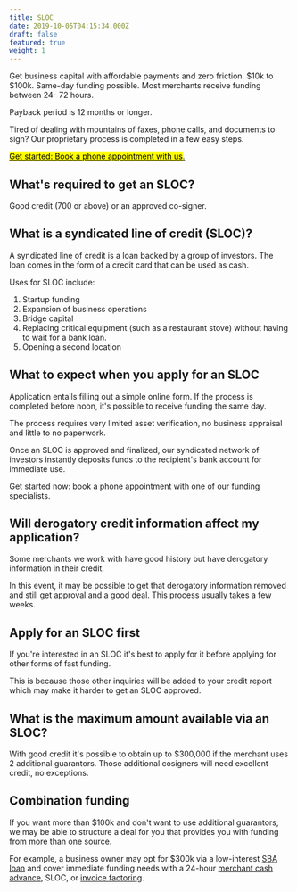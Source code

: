 ```yaml
---
title: SLOC
date: 2019-10-05T04:15:34.000Z
draft: false
featured: true
weight: 1
---
```

Get business capital with affordable payments and zero friction. $10k to $100k. Same-day funding possible. Most merchants receive funding between 24- 72 hours. 

Payback period is 12 months or longer.

Tired of dealing with mountains of faxes, phone calls, and documents to sign? Our proprietary process is completed in a few easy steps. 

<!-- Calendly link widget begin -->

<link href="https://assets.calendly.com/assets/external/widget.css" rel="stylesheet">
<script src="https://assets.calendly.com/assets/external/widget.js" type="text/javascript"></script>
<a href="" onclick="Calendly.initPopupWidget({url: 'https://calendly.com/spearfish/consultation'});return false;"><mark>	Get started: Book a phone appointment with us</mark>.</a>
<!-- Calendly link widget end -->

## What's required to get an SLOC?

Good credit (700 or above) or an approved co-signer.

## What is a syndicated line of credit (SLOC)?

A syndicated line of credit is a loan backed by a group of investors. The loan comes in the form of a credit card that can be used as cash.

Uses for SLOC include: 

1. Startup funding
2. Expansion of business operations
3. Bridge capital
4. Replacing critical equipment (such as a restaurant stove) without having to wait for a bank loan.
5. Opening a second location

## What to expect when you apply for an SLOC

Application entails filling out a simple online form. If the process is completed before noon, it's possible to receive funding the same day. 

The process requires very limited asset verification, no business appraisal and little to no paperwork.

Once an SLOC is approved and finalized, our syndicated network of investors instantly deposits funds to the recipient's bank account for immediate use.

Get started now: book a phone appointment with one of our funding specialists.

## Will derogatory credit information affect my application?

Some merchants we work with have good history but have derogatory information in their credit. 

In this event, it may be possible to get that derogatory information removed and still get approval and a good deal. This process usually takes a few weeks.

## Apply for an SLOC first

If you're interested in an SLOC it's best to apply for it before applying for other forms of fast funding.

This is because those other inquiries will be added to your credit report which may make it harder to get an SLOC approved.

## What is the maximum amount available via an SLOC?

With good credit it's possible to obtain up to $300,000 if the merchant uses 2 additional guarantors.  Those additional cosigners will need excellent credit, no exceptions.

## Combination funding

If you want more than $100k and don't want to use additional guarantors, we may be able to structure a deal for you that provides you with funding from more than one source. 

For example, a business owner may opt for $300k via a low-interest [SBA loan](/services/sba-loan/) and cover immediate funding needs with a 24-hour [merchant cash advance](/services/merchant-cash-advance/), SLOC, or [invoice factoring](/services/invoice-factoring/).
